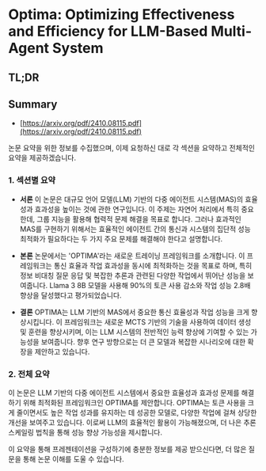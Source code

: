 # Optima: Optimizing Effectiveness and Efficiency for LLM-Based Multi-Agent System
## TL;DR
## Summary
- [https://arxiv.org/pdf/2410.08115.pdf](https://arxiv.org/pdf/2410.08115.pdf)

논문 요약을 위한 정보를 수집했으며, 이제 요청하신 대로 각 섹션을 요약하고 전체적인 요약을 제공하겠습니다.

### 1. 섹션별 요약
- **서론**
  이 논문은 대규모 언어 모델(LLM) 기반의 다중 에이전트 시스템(MAS)의 효율성과 효과성을 높이는 것에 관한 연구입니다. 이 주제는 자연어 처리에서 특히 중요한데, 그룹 지능을 활용해 협력적 문제 해결을 목표로 합니다. 그러나 효과적인 MAS를 구현하기 위해서는 효율적인 에이전트 간의 통신과 시스템의 집단적 성능 최적화가 필요하다는 두 가지 주요 문제를 해결해야 한다고 설명합니다.

- **본론**
  논문에서는 'OPTIMA'라는 새로운 트레이닝 프레임워크를 소개합니다. 이 프레임워크는 통신 효율과 작업 효과성을 동시에 최적화하는 것을 목표로 하며, 특히 정보 비대칭 질문 응답 및 복잡한 추론과 관련된 다양한 작업에서 뛰어난 성능을 보여줍니다. Llama 3 8B 모델을 사용해 90%의 토큰 사용 감소와 작업 성능 2.8배 향상을 달성했다고 평가되었습니다.

- **결론**
  OPTIMA는 LLM 기반의 MAS에서 중요한 통신 효율성과 작업 성능을 크게 향상시킵니다. 이 프레임워크는 새로운 MCTS 기반의 기술을 사용하여 데이터 생성 및 훈련을 향상시키며, 이는 LLM 시스템의 전반적인 능력 향상에 기여할 수 있는 가능성을 보여줍니다. 향후 연구 방향으로는 더 큰 모델과 복잡한 시나리오에 대한 확장을 제안하고 있습니다.

### 2. 전체 요약
이 논문은 LLM 기반의 다중 에이전트 시스템에서 중요한 효율성과 효과성 문제를 해결하기 위해 최적화된 프레임워크인 OPTIMA를 제안합니다. OPTIMA는 토큰 사용을 크게 줄이면서도 높은 작업 성과를 유지하는 데 성공한 모델로, 다양한 작업에 걸쳐 상당한 개선을 보여주고 있습니다. 이로써 LLM의 효율적인 활용이 가능해졌으며, 더 나은 추론 스케일링 법칙을 통해 성능 향상 가능성을 제시합니다.

이 요약을 통해 프레젠테이션을 구성하기에 충분한 정보를 제공 받으신다면, 더 많은 질문을 통해 논문 이해를 도울 수 있습니다.